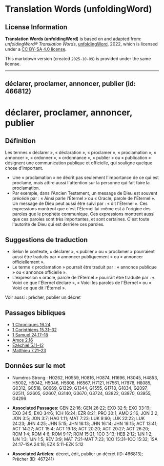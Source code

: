 # Translation Words (unfoldingWord)

## License Information

**Translation Words (unfoldingWord)** is based on and adapted from: _unfoldingWord® Translation Words_, [unfoldingWord](https://unfoldingword.org/utw), 2022, which is licensed under a [CC BY-SA 4.0 license](https://creativecommons.org/licenses/by-sa/4.0/legalcode.en).

This markdown version (created `2025-10-09`) is provided under the same license.



--------------------------------

## déclarer, proclamer, annoncer, publier (id: 466812)

déclarer, proclamer, annoncer, publier
======================================

Définition
----------

Les termes « déclarer », « déclaration », « proclamer », « proclamation », « annoncer », « ordonner », « ordonnance », « publier » ou « publication » désignent une communication publique et officielle, qui souligne quelque chose d'important.

* Une « proclamation » ne décrit pas seulement l'importance de ce qui est proclamé, mais attire aussi l'attention sur la personne qui fait faire la proclamation.
* Par exemple, dans l'Ancien Testament, un message de Dieu est souvent précédé par : « Ainsi parle l'Éternel » ou « Oracle, parole de l'Éternel ». Un message de Dieu peut aussi être suivi par : « dit l'Éternel ». Ces expressions montrent que c'est l'Éternel lui\-même est à l'origine des paroles que le prophète communique. Ces expressions montrent aussi que ces paroles sont très importantes, et sont certaines. C'est toute l'autorité de Dieu qui est derrière ces paroles.

Suggestions de traduction
-------------------------

* Selon le contexte, « déclarer », « publier » ou « proclamer » pourraient aussi être traduits par « annoncer publiquement » ou « annoncer officiellement ».
* Le terme « proclamation » pourrait être traduit par : « annonce publique » ou « annonce officielle ».
* L'expression « oracle, parole de l'Éternel » pourrait être traduite par : « Voici ce que l'Éternel déclare », « Voici les paroles de l'Éternel » ou « Voici ce que dit l'Éternel ».

Voir aussi : prêcher, publier un décret

Passages bibliques
------------------

* [1 Chroniques 16\.24](https://ref.ly/1Chr16:24)
* [1 Corinthiens 15\.31–32](https://ref.ly/1Cor15:31-1Cor15:32)
* [1 Samuel 24\.17–18](https://ref.ly/1Sam24:17-1Sam24:18)
* [Amos 2\.16](https://ref.ly/Amos2:16)
* [Ézéchiel 5\.11–12](https://ref.ly/Ezek5:11-Ezek5:12)
* [Matthieu 7\.21–23](https://ref.ly/Matt7:21-Matt7:23)

Données sur le mot
------------------

* Numéros Strong : H0262, H0559, H0816, H0874, H1696, H3045, H4853, H5002, H5042, H5046, H5608, H6567, H7121, H7561, H7878, H8085, G0312, G0518, G0669, G1229, G1344, G1555, G1718, G1834, G2097, G2511, G2605, G2607, G3140, G3670, G3724, G3822, G3870, G3955, G4296

* **Associated Passages:** GEN 22:16; GEN 26:22; EXO 32:5; EXO 33:19; EXO 34:5; EXO 34:6; 1CH 16:24; EZR 8:21; PRO 30:1; AMO 2:16; JON 3:2; JON 3:5; JON 3:7; HAG 1:11; MAT 7:23; LUK 9:60; LUK 22:22; LUK 24:23; JHN 4:25; JHN 5:15; JHN 16:13; JHN 16:14; JHN 16:15; ACT 13:41; ACT 14:27; ACT 15:4; ACT 19:18; ACT 20:20; ACT 20:27; ACT 26:20; ROM 1:4; ROM 4:6; ROM 9:17; ROM 15:21; 1CO 3:13; HEB 2:12; 1JN 1:2; 1JN 1:3; 1JN 1:5; REV 3:9; MAT 7:21–MAT 7:23; 1CO 15:31–1CO 15:32; 1SA 24:17–1SA 24:18; EZK 5:11–EZK 5:12
* **Associated Articles:** décret, édit, publier un décret (ID: 466813); Prêcher (ID: 467241)

